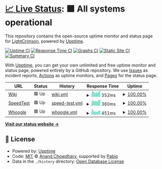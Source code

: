 # [📈 Live Status](https://uptime.lightcrimson.com): <!--live status--> **🟩 All systems operational**

This repository contains the open-source uptime monitor and status page for [LightCrimson](https://wiki.lightcrimson.com/), powered by [Upptime](https://github.com/upptime/upptime).

[![Uptime CI](https://github.com/yurihikari/uptime/workflows/Uptime%20CI/badge.svg)](https://github.com/yurihikari/uptime/actions?query=workflow%3A%22Uptime+CI%22)
[![Response Time CI](https://github.com/yurihikari/uptime/workflows/Response%20Time%20CI/badge.svg)](https://github.com/yurihikari/uptime/actions?query=workflow%3A%22Response+Time+CI%22)
[![Graphs CI](https://github.com/yurihikari/uptime/workflows/Graphs%20CI/badge.svg)](https://github.com/yurihikari/uptime/actions?query=workflow%3A%22Graphs+CI%22)
[![Static Site CI](https://github.com/yurihikari/uptime/workflows/Static%20Site%20CI/badge.svg)](https://github.com/yurihikari/uptime/actions?query=workflow%3A%22Static+Site+CI%22)
[![Summary CI](https://github.com/yurihikari/uptime/workflows/Summary%20CI/badge.svg)](https://github.com/yurihikari/uptime/actions?query=workflow%3A%22Summary+CI%22)

With [Upptime](https://upptime.js.org), you can get your own unlimited and free uptime monitor and status page, powered entirely by a GitHub repository. We use [Issues](https://github.com/yurihikari/uptime/issues) as incident reports, [Actions](https://github.com/yurihikari/uptime/actions) as uptime monitors, and [Pages](https://uptime.lightcrimson.com) for the status page.

<!--start: status pages-->
<!-- This summary is generated by Upptime (https://github.com/upptime/upptime) -->
<!-- Do not edit this manually, your changes will be overwritten -->
<!-- prettier-ignore -->
| URL | Status | History | Response Time | Uptime |
| --- | ------ | ------- | ------------- | ------ |
| <img alt="" src="https://icons.duckduckgo.com/ip3/wiki.lightcrimson.com.ico" height="13"> [Wiki](https://wiki.lightcrimson.com) | 🟩 Up | [wiki.yml](https://github.com/yurihikari/uptime/commits/HEAD/history/wiki.yml) | <details><summary><img alt="Response time graph" src="./graphs/wiki/response-time-week.png" height="20"> 352ms</summary><br><a href="https://uptime.lightcrimson.com/history/wiki"><img alt="Response time 382" src="https://img.shields.io/endpoint?url=https%3A%2F%2Fraw.githubusercontent.com%2Fyurihikari%2Fuptime%2FHEAD%2Fapi%2Fwiki%2Fresponse-time.json"></a><br><a href="https://uptime.lightcrimson.com/history/wiki"><img alt="24-hour response time 284" src="https://img.shields.io/endpoint?url=https%3A%2F%2Fraw.githubusercontent.com%2Fyurihikari%2Fuptime%2FHEAD%2Fapi%2Fwiki%2Fresponse-time-day.json"></a><br><a href="https://uptime.lightcrimson.com/history/wiki"><img alt="7-day response time 352" src="https://img.shields.io/endpoint?url=https%3A%2F%2Fraw.githubusercontent.com%2Fyurihikari%2Fuptime%2FHEAD%2Fapi%2Fwiki%2Fresponse-time-week.json"></a><br><a href="https://uptime.lightcrimson.com/history/wiki"><img alt="30-day response time 356" src="https://img.shields.io/endpoint?url=https%3A%2F%2Fraw.githubusercontent.com%2Fyurihikari%2Fuptime%2FHEAD%2Fapi%2Fwiki%2Fresponse-time-month.json"></a><br><a href="https://uptime.lightcrimson.com/history/wiki"><img alt="1-year response time 382" src="https://img.shields.io/endpoint?url=https%3A%2F%2Fraw.githubusercontent.com%2Fyurihikari%2Fuptime%2FHEAD%2Fapi%2Fwiki%2Fresponse-time-year.json"></a></details> | <details><summary><a href="https://uptime.lightcrimson.com/history/wiki">100.00%</a></summary><a href="https://uptime.lightcrimson.com/history/wiki"><img alt="All-time uptime 99.87%" src="https://img.shields.io/endpoint?url=https%3A%2F%2Fraw.githubusercontent.com%2Fyurihikari%2Fuptime%2FHEAD%2Fapi%2Fwiki%2Fuptime.json"></a><br><a href="https://uptime.lightcrimson.com/history/wiki"><img alt="24-hour uptime 100.00%" src="https://img.shields.io/endpoint?url=https%3A%2F%2Fraw.githubusercontent.com%2Fyurihikari%2Fuptime%2FHEAD%2Fapi%2Fwiki%2Fuptime-day.json"></a><br><a href="https://uptime.lightcrimson.com/history/wiki"><img alt="7-day uptime 100.00%" src="https://img.shields.io/endpoint?url=https%3A%2F%2Fraw.githubusercontent.com%2Fyurihikari%2Fuptime%2FHEAD%2Fapi%2Fwiki%2Fuptime-week.json"></a><br><a href="https://uptime.lightcrimson.com/history/wiki"><img alt="30-day uptime 100.00%" src="https://img.shields.io/endpoint?url=https%3A%2F%2Fraw.githubusercontent.com%2Fyurihikari%2Fuptime%2FHEAD%2Fapi%2Fwiki%2Fuptime-month.json"></a><br><a href="https://uptime.lightcrimson.com/history/wiki"><img alt="1-year uptime 99.87%" src="https://img.shields.io/endpoint?url=https%3A%2F%2Fraw.githubusercontent.com%2Fyurihikari%2Fuptime%2FHEAD%2Fapi%2Fwiki%2Fuptime-year.json"></a></details>
| <img alt="" src="https://icons.duckduckgo.com/ip3/speedtest.lightcrimson.com.ico" height="13"> [SpeedTest](https://speedtest.lightcrimson.com) | 🟩 Up | [speed-test.yml](https://github.com/yurihikari/uptime/commits/HEAD/history/speed-test.yml) | <details><summary><img alt="Response time graph" src="./graphs/speed-test/response-time-week.png" height="20"> 360ms</summary><br><a href="https://uptime.lightcrimson.com/history/speed-test"><img alt="Response time 380" src="https://img.shields.io/endpoint?url=https%3A%2F%2Fraw.githubusercontent.com%2Fyurihikari%2Fuptime%2FHEAD%2Fapi%2Fspeed-test%2Fresponse-time.json"></a><br><a href="https://uptime.lightcrimson.com/history/speed-test"><img alt="24-hour response time 272" src="https://img.shields.io/endpoint?url=https%3A%2F%2Fraw.githubusercontent.com%2Fyurihikari%2Fuptime%2FHEAD%2Fapi%2Fspeed-test%2Fresponse-time-day.json"></a><br><a href="https://uptime.lightcrimson.com/history/speed-test"><img alt="7-day response time 360" src="https://img.shields.io/endpoint?url=https%3A%2F%2Fraw.githubusercontent.com%2Fyurihikari%2Fuptime%2FHEAD%2Fapi%2Fspeed-test%2Fresponse-time-week.json"></a><br><a href="https://uptime.lightcrimson.com/history/speed-test"><img alt="30-day response time 346" src="https://img.shields.io/endpoint?url=https%3A%2F%2Fraw.githubusercontent.com%2Fyurihikari%2Fuptime%2FHEAD%2Fapi%2Fspeed-test%2Fresponse-time-month.json"></a><br><a href="https://uptime.lightcrimson.com/history/speed-test"><img alt="1-year response time 380" src="https://img.shields.io/endpoint?url=https%3A%2F%2Fraw.githubusercontent.com%2Fyurihikari%2Fuptime%2FHEAD%2Fapi%2Fspeed-test%2Fresponse-time-year.json"></a></details> | <details><summary><a href="https://uptime.lightcrimson.com/history/speed-test">100.00%</a></summary><a href="https://uptime.lightcrimson.com/history/speed-test"><img alt="All-time uptime 99.87%" src="https://img.shields.io/endpoint?url=https%3A%2F%2Fraw.githubusercontent.com%2Fyurihikari%2Fuptime%2FHEAD%2Fapi%2Fspeed-test%2Fuptime.json"></a><br><a href="https://uptime.lightcrimson.com/history/speed-test"><img alt="24-hour uptime 100.00%" src="https://img.shields.io/endpoint?url=https%3A%2F%2Fraw.githubusercontent.com%2Fyurihikari%2Fuptime%2FHEAD%2Fapi%2Fspeed-test%2Fuptime-day.json"></a><br><a href="https://uptime.lightcrimson.com/history/speed-test"><img alt="7-day uptime 100.00%" src="https://img.shields.io/endpoint?url=https%3A%2F%2Fraw.githubusercontent.com%2Fyurihikari%2Fuptime%2FHEAD%2Fapi%2Fspeed-test%2Fuptime-week.json"></a><br><a href="https://uptime.lightcrimson.com/history/speed-test"><img alt="30-day uptime 100.00%" src="https://img.shields.io/endpoint?url=https%3A%2F%2Fraw.githubusercontent.com%2Fyurihikari%2Fuptime%2FHEAD%2Fapi%2Fspeed-test%2Fuptime-month.json"></a><br><a href="https://uptime.lightcrimson.com/history/speed-test"><img alt="1-year uptime 99.87%" src="https://img.shields.io/endpoint?url=https%3A%2F%2Fraw.githubusercontent.com%2Fyurihikari%2Fuptime%2FHEAD%2Fapi%2Fspeed-test%2Fuptime-year.json"></a></details>
| <img alt="" src="https://icons.duckduckgo.com/ip3/lightcrimson.com.ico" height="13"> [Whoogle](https://lightcrimson.com) | 🟩 Up | [whoogle.yml](https://github.com/yurihikari/uptime/commits/HEAD/history/whoogle.yml) | <details><summary><img alt="Response time graph" src="./graphs/whoogle/response-time-week.png" height="20"> 451ms</summary><br><a href="https://uptime.lightcrimson.com/history/whoogle"><img alt="Response time 426" src="https://img.shields.io/endpoint?url=https%3A%2F%2Fraw.githubusercontent.com%2Fyurihikari%2Fuptime%2FHEAD%2Fapi%2Fwhoogle%2Fresponse-time.json"></a><br><a href="https://uptime.lightcrimson.com/history/whoogle"><img alt="24-hour response time 449" src="https://img.shields.io/endpoint?url=https%3A%2F%2Fraw.githubusercontent.com%2Fyurihikari%2Fuptime%2FHEAD%2Fapi%2Fwhoogle%2Fresponse-time-day.json"></a><br><a href="https://uptime.lightcrimson.com/history/whoogle"><img alt="7-day response time 451" src="https://img.shields.io/endpoint?url=https%3A%2F%2Fraw.githubusercontent.com%2Fyurihikari%2Fuptime%2FHEAD%2Fapi%2Fwhoogle%2Fresponse-time-week.json"></a><br><a href="https://uptime.lightcrimson.com/history/whoogle"><img alt="30-day response time 446" src="https://img.shields.io/endpoint?url=https%3A%2F%2Fraw.githubusercontent.com%2Fyurihikari%2Fuptime%2FHEAD%2Fapi%2Fwhoogle%2Fresponse-time-month.json"></a><br><a href="https://uptime.lightcrimson.com/history/whoogle"><img alt="1-year response time 426" src="https://img.shields.io/endpoint?url=https%3A%2F%2Fraw.githubusercontent.com%2Fyurihikari%2Fuptime%2FHEAD%2Fapi%2Fwhoogle%2Fresponse-time-year.json"></a></details> | <details><summary><a href="https://uptime.lightcrimson.com/history/whoogle">100.00%</a></summary><a href="https://uptime.lightcrimson.com/history/whoogle"><img alt="All-time uptime 99.86%" src="https://img.shields.io/endpoint?url=https%3A%2F%2Fraw.githubusercontent.com%2Fyurihikari%2Fuptime%2FHEAD%2Fapi%2Fwhoogle%2Fuptime.json"></a><br><a href="https://uptime.lightcrimson.com/history/whoogle"><img alt="24-hour uptime 100.00%" src="https://img.shields.io/endpoint?url=https%3A%2F%2Fraw.githubusercontent.com%2Fyurihikari%2Fuptime%2FHEAD%2Fapi%2Fwhoogle%2Fuptime-day.json"></a><br><a href="https://uptime.lightcrimson.com/history/whoogle"><img alt="7-day uptime 100.00%" src="https://img.shields.io/endpoint?url=https%3A%2F%2Fraw.githubusercontent.com%2Fyurihikari%2Fuptime%2FHEAD%2Fapi%2Fwhoogle%2Fuptime-week.json"></a><br><a href="https://uptime.lightcrimson.com/history/whoogle"><img alt="30-day uptime 100.00%" src="https://img.shields.io/endpoint?url=https%3A%2F%2Fraw.githubusercontent.com%2Fyurihikari%2Fuptime%2FHEAD%2Fapi%2Fwhoogle%2Fuptime-month.json"></a><br><a href="https://uptime.lightcrimson.com/history/whoogle"><img alt="1-year uptime 99.86%" src="https://img.shields.io/endpoint?url=https%3A%2F%2Fraw.githubusercontent.com%2Fyurihikari%2Fuptime%2FHEAD%2Fapi%2Fwhoogle%2Fuptime-year.json"></a></details>

<!--end: status pages-->

[**Visit our status website →**](https://uptime.lightcrimson.com)

## 📄 License

- Powered by: [Upptime](https://github.com/upptime/upptime)
- Code: [MIT](./LICENSE) © [Anand Chowdhary](https://anandchowdhary.com), supported by [Pabio](https://pabio.com)
- Data in the `./history` directory: [Open Database License](https://opendatacommons.org/licenses/odbl/1-0/)
